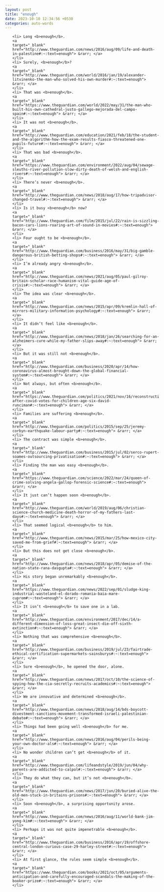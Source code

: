 ```yaml
---
layout: post
title: "enough"
date: 2023-10-10 12:34:56 +0530
categories: auto-words
---
```

<ol>

    <li> Long <b>enough</b>.
    <a 
    target="_blank" 
    href="http://www.theguardian.com/news/2016/aug/09/life-and-death-in-palestine#:~:text=enough"> &rarr; </a>
    </li>
    <li> Surely, <b>enough</b>?
    <a 
    target="_blank" 
    href="http://www.theguardian.com/world/2016/jan/19/alexander-litvinenko-the-man-who-solved-his-own-murder#:~:text=enough"> &rarr; </a>
    </li>
    <li> That was <b>enough</b>.
    <a 
    target="_blank" 
    href="https://www.theguardian.com/world/2022/may/31/the-man-who-built-his-own-cathedral-justo-gallego-mejorada-del-campo-spain#:~:text=enough"> &rarr; </a>
    </li>
    <li> It was not <b>enough</b>.
    <a 
    target="_blank" 
    href="http://www.theguardian.com/education/2021/feb/18/the-student-and-the-algorithm-how-the-exam-results-fiasco-threatened-one-pupils-future#:~:text=enough"> &rarr; </a>
    </li>
    <li> That was bad <b>enough</b>.
    <a 
    target="_blank" 
    href="https://www.theguardian.com/environment/2022/aug/04/sewage-sleuths-river-pollution-slow-dirty-death-of-welsh-and-english-rivers#:~:text=enough"> &rarr; </a>
    </li>
    <li> There’s never <b>enough</b>.
    <a 
    target="_blank" 
    href="http://www.theguardian.com/news/2018/aug/17/how-tripadvisor-changed-travel#:~:text=enough"> &rarr; </a>
    </li>
    <li> Is it busy <b>enough</b> now?
    <a 
    target="_blank" 
    href="http://www.theguardian.com/film/2015/jul/22/rain-is-sizzling-bacon-cars-lions-roaring-art-of-sound-in-movies#:~:text=enough"> &rarr; </a>
    </li>
    <li> Four ought to be <b>enough</b>.
    <a 
    target="_blank" 
    href="http://www.theguardian.com/business/2016/may/31/big-gamble-dangerous-british-betting-shops#:~:text=enough"> &rarr; </a>
    </li>
    <li> I’m already angry <b>enough</b>.
    <a 
    target="_blank" 
    href="http://www.theguardian.com/news/2021/aug/05/paul-gilroy-britain-scholar-race-humanism-vital-guide-age-of-crisis#:~:text=enough"> &rarr; </a>
    </li>
    <li> The idea was clear <b>enough</b>.
    <a 
    target="_blank" 
    href="http://www.theguardian.com/news/2015/apr/09/kremlin-hall-of-mirrors-military-information-psychology#:~:text=enough"> &rarr; </a>
    </li>
    <li> It didn’t feel like <b>enough</b>.
    <a 
    target="_blank" 
    href="http://www.theguardian.com/news/2018/jan/26/searching-for-an-alzheimers-cure-while-my-father-slips-away#:~:text=enough"> &rarr; </a>
    </li>
    <li> But it was still not <b>enough</b>.
    <a 
    target="_blank" 
    href="http://www.theguardian.com/business/2020/apr/14/how-coronavirus-almost-brought-down-the-global-financial-system#:~:text=enough"> &rarr; </a>
    </li>
    <li> Not always, but often <b>enough</b>.
    <a 
    target="_blank" 
    href="https://www.theguardian.com/politics/2021/nov/16/reconstruction-after-covid-votes-for-children-age-six-david-runciman#:~:text=enough"> &rarr; </a>
    </li>
    <li> Families are suffering <b>enough</b>.
    <a 
    target="_blank" 
    href="http://www.theguardian.com/politics/2015/sep/25/jeremy-corbyn-earthquake-labour-party#:~:text=enough"> &rarr; </a>
    </li>
    <li> The contract was simple <b>enough</b>.
    <a 
    target="_blank" 
    href="http://www.theguardian.com/business/2015/jul/02/serco-rupert-soames-outsourcing-privatisation#:~:text=enough"> &rarr; </a>
    </li>
    <li> Finding the man was easy <b>enough</b>.
    <a 
    target="_blank" 
    href="https://www.theguardian.com/science/2022/mar/24/queen-of-crime-solving-angela-gallop-forensic-science#:~:text=enough"> &rarr; </a>
    </li>
    <li> It just can’t happen soon <b>enough</b>.
    <a 
    target="_blank" 
    href="http://www.theguardian.com/world/2019/aug/06/christian-science-church-medicine-death-horror-of-my-fathers-last-days#:~:text=enough"> &rarr; </a>
    </li>
    <li> That seemed logical <b>enough</b> to him.
    <a 
    target="_blank" 
    href="http://www.theguardian.com/news/2015/mar/25/how-mexico-city-saved-me-from-grief#:~:text=enough"> &rarr; </a>
    </li>
    <li> But this does not get close <b>enough</b>.
    <a 
    target="_blank" 
    href="http://www.theguardian.com/news/2018/apr/05/demise-of-the-nation-state-rana-dasgupta#:~:text=enough"> &rarr; </a>
    </li>
    <li> His story began unremarkably <b>enough</b>.
    <a 
    target="_blank" 
    href="https://www.theguardian.com/news/2022/sep/01/sludge-king-industrial-wasteland-el-dorado-romania-baia-mare-cuprom#:~:text=enough"> &rarr; </a>
    </li>
    <li> It isn’t <b>enough</b> to save one in a lab.
    <a 
    target="_blank" 
    href="http://www.theguardian.com/environment/2017/dec/14/a-different-dimension-of-loss-great-insect-die-off-sixth-extinction#:~:text=enough"> &rarr; </a>
    </li>
    <li> Nothing that was comprehensive <b>enough</b>.
    <a 
    target="_blank" 
    href="http://www.theguardian.com/business/2019/jul/23/fairtrade-ethical-certification-supermarkets-sainsburys#:~:text=enough"> &rarr; </a>
    </li>
    <li> Sure <b>enough</b>, he opened the door, alone.
    <a 
    target="_blank" 
    href="http://www.theguardian.com/news/2017/oct/10/the-science-of-spying-how-the-cia-secretly-recruits-academics#:~:text=enough"> &rarr; </a>
    </li>
    <li> We are innovative and determined <b>enough</b>.
    <a 
    target="_blank" 
    href="http://www.theguardian.com/news/2018/aug/14/bds-boycott-divestment-sanctions-movement-transformed-israeli-palestinian-debate#:~:text=enough"> &rarr; </a>
    </li>
    <li> Things had been going well <b>enough</b> for me.
    <a 
    target="_blank" 
    href="http://www.theguardian.com/news/2016/aug/04/perils-being-your-own-doctor-als#:~:text=enough"> &rarr; </a>
    </li>
    <li> No wonder children can’t get <b>enough</b> of it.
    <a 
    target="_blank" 
    href="http://www.theguardian.com/lifeandstyle/2019/jun/04/why-parents-are-addicted-to-calpol#:~:text=enough"> &rarr; </a>
    </li>
    <li> They do what they can, but it’s not <b>enough</b>.
    <a 
    target="_blank" 
    href="http://www.theguardian.com/news/2017/jun/20/buried-alive-the-old-men-stuck-in-britains-prisons#:~:text=enough"> &rarr; </a>
    </li>
    <li> Soon <b>enough</b>, a surprising opportunity arose.
    <a 
    target="_blank" 
    href="http://www.theguardian.com/news/2016/aug/11/world-bank-jim-yong-kim#:~:text=enough"> &rarr; </a>
    </li>
    <li> Perhaps it was not quite impenetrable <b>enough</b>.
    <a 
    target="_blank" 
    href="http://www.theguardian.com/business/2016/apr/19/offshore-central-london-curious-case-29-harley-street#:~:text=enough"> &rarr; </a>
    </li>
    <li> At first glance, the rules seem simple <b>enough</b>.
    <a 
    target="_blank" 
    href="https://www.theguardian.com/books/2021/oct/05/arguments-anticipation-and-carefully-encouraged-scandals-the-making-of-the-booker-prize#:~:text=enough"> &rarr; </a>
    </li>